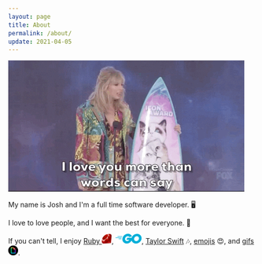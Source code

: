 ```yaml
---
layout: page
title: About
permalink: /about/
update: 2021-04-05
---
```


![Taylor Swift][taylor-love-gif]

My name is Josh and I'm a full time software developer. :desktop_computer:

I love to love people, and I want the best for everyone. :sparkling_heart:

If you can't tell, I enjoy [Ruby ![ruby][ruby-logo]][ruby-lang], [![go][go-logo]][go-lang],
[Taylor Swift][taylor-swift] :notes:, [emojis][emoji] :heart_eyes:, and [gifs ![giphy][giphy-logo]][giphy].


[ruby-lang]: https://www.ruby-lang.org
[go-lang]: https://golang.org/
[emoji]: https://emojipedia.org/
[taylor-swift]: https://taylorswift.com/
[ruby-logo]: /assets/images/language-icons/ruby-20x20.png
[go-logo]: /assets/images/language-icons/go-53x20.png
[giphy-logo]: /assets/images/companies/giphy-20x20.png
[taylor-love-gif]: /assets/images/taylor-swift/taylor-award-love.gif
[giphy]: https://giphy.com/taylorswift
